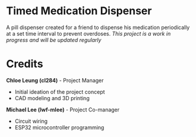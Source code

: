 # Timed Medication Dispenser
 A pill dispenser created for a friend to dispense his medication periodically at a set time interval to prevent overdoses.
 *This project is a work in progress and will be updated regularly*

 <h1>Credits</h1>
 
**Chloe Leung (cl284)** - Project Manager

* Initial ideation of the project concept
* CAD modeling and 3D printing


**Michael Lee (lwf-mlee)** - Project Co-manager
* Circuit wiring 
* ESP32 microcontroller programming

